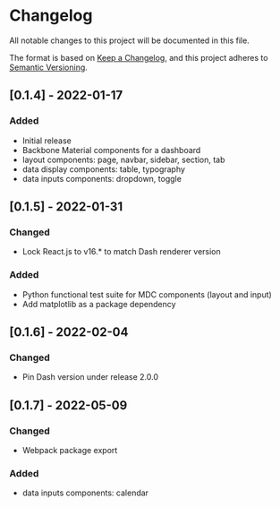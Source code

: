 # Changelog
All notable changes to this project will be documented in this file.

The format is based on [Keep a Changelog](https://keepachangelog.com/en/1.0.0/),
and this project adheres to [Semantic Versioning](https://semver.org/spec/v2.0.0.html).

## [0.1.4] - 2022-01-17
### Added
 - Initial release
 - Backbone Material components for a dashboard
 - layout components: page, navbar, sidebar, section, tab
 - data display components: table, typography
 - data inputs components: dropdown, toggle

## [0.1.5] - 2022-01-31
### Changed
 - Lock React.js to v16.* to match Dash renderer version
### Added
 - Python functional test suite for MDC components (layout and input)
 - Add matplotlib as a package dependency

## [0.1.6] - 2022-02-04
### Changed
 - Pin Dash version under release 2.0.0

## [0.1.7] - 2022-05-09
### Changed
 - Webpack package export
### Added
 - data inputs components: calendar
